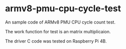 # armv8-pmu-cpu-cycle-test
An sample code of ARMv8 PMU CPU cycle count test.

The work function for test is an matrix multiplicaion.

The driver C code was tested on Raspberry Pi 4B.
